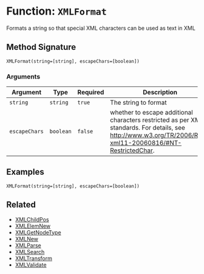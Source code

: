 [comment]: # (Note: This documentation is generated dynamically in the build process.  To modify the contents, change the javadoc on the _invoke method of the BIF class)

# Function: `XMLFormat`

Formats a string so that special XML characters can be used as text in XML

## Method Signature

```
XMLFormat(string=[string], escapeChars=[boolean])
```

### Arguments


| Argument | Type | Required | Description | Default |
|----------|------|----------|-------------|---------|
| `string` | `string` | `true` | The string to format |  |
| `escapeChars` | `boolean` | `false` | whether to escape additional characters restricted as per XML standards. For details, see<br>                       http://www.w3.org/TR/2006/REC-xml11-20060816/#NT-RestrictedChar. | `false` |

## Examples

```
XMLFormat(string=[string], escapeChars=[boolean])
```

## Related

  * [XMLChildPos](./XMLChildPos.md)
  * [XMLElemNew](./XMLElemNew.md)
  * [XMLGetNodeType](./XMLGetNodeType.md)
  * [XMLNew](./XMLNew.md)
  * [XMLParse](./XMLParse.md)
  * [XMLSearch](./XMLSearch.md)
  * [XMLTransform](./XMLTransform.md)
  * [XMLValidate](./XMLValidate.md)
